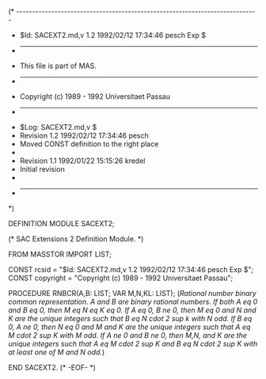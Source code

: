 (* ----------------------------------------------------------------------------
 * $Id: SACEXT2.md,v 1.2 1992/02/12 17:34:46 pesch Exp $
 * ----------------------------------------------------------------------------
 * This file is part of MAS.
 * ----------------------------------------------------------------------------
 * Copyright (c) 1989 - 1992 Universitaet Passau
 * ----------------------------------------------------------------------------
 * $Log: SACEXT2.md,v $
 * Revision 1.2  1992/02/12  17:34:46  pesch
 * Moved CONST definition to the right place
 *
 * Revision 1.1  1992/01/22  15:15:26  kredel
 * Initial revision
 *
 * ----------------------------------------------------------------------------
 *)

DEFINITION MODULE SACEXT2;

(* SAC Extensions 2 Definition Module. *)



FROM MASSTOR IMPORT LIST;

CONST rcsid = "$Id: SACEXT2.md,v 1.2 1992/02/12 17:34:46 pesch Exp $";
CONST copyright = "Copyright (c) 1989 - 1992 Universitaet Passau";



PROCEDURE RNBCR(A,B: LIST;  VAR M,N,KL: LIST); 
(*Rational number binary common representation.  A and B are binary
rational numbers.  If both A eq 0 and B eq 0, then M eq N eq K eq 0.
If A eq 0, B ne 0, then M eq 0 and N and K are the unique integers
such that B eq N cdot 2 sup k with N odd.  If B eq 0, A ne 0, then
N eq 0 and M and K are the unique integers such that A eq
M cdot 2 sup K with M odd.  If A ne 0 and B ne 0, then M,N, and K
are the unique integers such that A eq M cdot 2 sup K and
B eq N cdot 2 sup K with at least one of M and N odd.*)


END SACEXT2.
(* -EOF- *)

